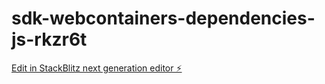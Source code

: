 # sdk-webcontainers-dependencies-js-rkzr6t

[Edit in StackBlitz next generation editor ⚡️](https://stackblitz.com/~/github.com/MichaelBiegluk/sdk-webcontainers-dependencies-js-rkzr6t)